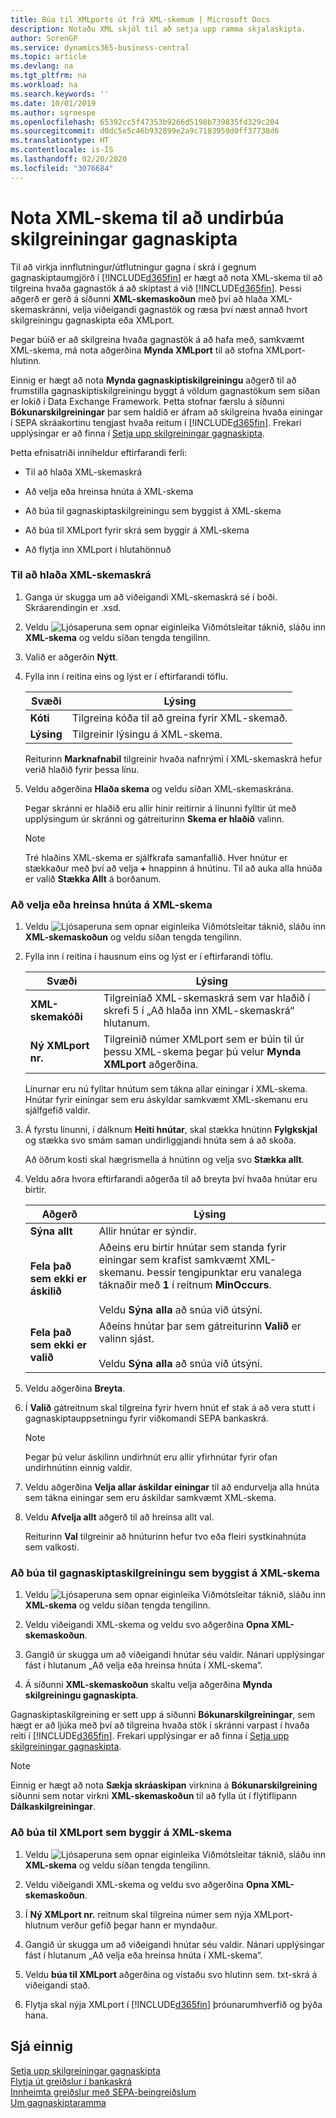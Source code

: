 ```yaml
---
title: Búa til XMLports út frá XML-skemum | Microsoft Docs
description: Notaðu XML skjöl til að setja upp ramma skjalaskipta.
author: SorenGP
ms.service: dynamics365-business-central
ms.topic: article
ms.devlang: na
ms.tgt_pltfrm: na
ms.workload: na
ms.search.keywords: ''
ms.date: 10/01/2019
ms.author: sgroespe
ms.openlocfilehash: 65392cc5f47353b9266d5198b739835fd329c204
ms.sourcegitcommit: d0dc5e5c46b932899e2a9c7183959d0ff37738d6
ms.translationtype: HT
ms.contentlocale: is-IS
ms.lasthandoff: 02/20/2020
ms.locfileid: "3076684"
---
```

# <a name="use-xml-schemas-to-prepare-data-exchange-definitions"></a>Nota XML-skema til að undirbúa skilgreiningar gagnaskipta
Til að virkja innflutningur/útflutningur gagna í skrá í gegnum gagnaskiptaumgjörð í [!INCLUDE[d365fin](includes/d365fin_md.md)] er hægt að nota XML-skema til að tilgreina hvaða gagnastök á að skiptast á við [!INCLUDE[d365fin](includes/d365fin_md.md)]. Þessi aðgerð er gerð á síðunni **XML-skemaskoðun** með því að hlaða XML-skemaskránni, velja viðeigandi gagnastök og ræsa því næst annað hvort skilgreiningu gagnaskipta eða XMLport.  

 Þegar búið er að skilgreina hvaða gagnastök á að hafa með, samkvæmt XML-skema, má nota aðgerðina **Mynda XMLport** til að stofna XMLport-hlutinn.  

 Einnig er hægt að nota **Mynda gagnaskiptiskilgreiningu** aðgerð til að frumstilla gagnaskiptiskilgreiningu byggt á völdum gagnastökum sem síðan er lokið í Data Exchange Framework. Þetta stofnar færslu á síðunni **Bókunarskilgreiningar** þar sem haldið er áfram að skilgreina hvaða einingar í SEPA skráakortinu tengjast hvaða reitum í [!INCLUDE[d365fin](includes/d365fin_md.md)]. Frekari upplýsingar er að finna í [Setja upp skilgreiningar gagnaskipta](across-how-to-set-up-data-exchange-definitions.md).  

 Þetta efnisatriði inniheldur eftirfarandi ferli:  

-   Til að hlaða XML-skemaskrá  

-   Að velja eða hreinsa hnúta á XML-skema  

-   Að búa til gagnaskiptaskilgreiningu sem byggist á XML-skema  

-   Að búa til XMLport fyrir skrá sem byggir á XML-skema  

-   Að flytja inn XMLport í hlutahönnuð  

### <a name="to-load-an-xml-schema-file"></a>Til að hlaða XML-skemaskrá  

1.  Ganga úr skugga um að viðeigandi XML-skemaskrá sé í boði. Skráarendingin er .xsd.  

2.  Veldu ![Ljósaperuna sem opnar eiginleika Viðmótsleitar](media/ui-search/search_small.png "Segðu mér hvað þú vilt gera") táknið, sláðu inn **XML-skema** og veldu síðan tengda tengilinn.  

3.  Valið er aðgerðin **Nýtt**.  

4.  Fylla inn í reitina eins og lýst er í eftirfarandi töflu.  

    |Svæði|Lýsing|  
    |---------------------------------|---------------------------------------|  
    |**Kóti**|Tilgreina kóða til að greina fyrir XML-skemað.|  
    |**Lýsing**|Tilgreinir lýsingu á XML-skema.|  

     Reiturinn **Marknafnabil** tilgreinir hvaða nafnrými í XML-skemaskrá hefur verið hlaðið fyrir þessa línu.  

5.  Veldu aðgerðina **Hlaða skema** og veldu síðan XML-skemaskrána.  

     Þegar skránni er hlaðið eru allir hinir reitirnir á línunni fylltir út með upplýsingum úr skránni og gátreiturinn **Skema er hlaðið** valinn.  

    > [!NOTE]  
    >  Tré hlaðins XML-skema er sjálfkrafa samanfallið. Hver hnútur er stækkaður með því að velja **+** hnappinn á hnútinu. Til að auka alla hnúða er valið **Stækka Allt** á borðanum.  

### <a name="to-select-or-clear-nodes-in-an-xml-schema"></a>Að velja eða hreinsa hnúta á XML-skema  

1.  Veldu ![Ljósaperuna sem opnar eiginleika Viðmótsleitar](media/ui-search/search_small.png "Segðu mér hvað þú vilt gera") táknið, sláðu inn **XML-skemaskoðun** og veldu síðan tengda tengilinn.  

2.  Fylla inn í reitina í hausnum eins og lýst er í eftirfarandi töflu.  

    |Svæði|Lýsing|  
    |---------------------------------|---------------------------------------|  
    |**XML-skemakóði**|Tilgreiniað XML-skemaskrá sem var hlaðið í skrefi 5 í „Að hlaða inn XML-skemaskrá“ hlutanum.|  
    |**Ný XMLport nr.**|Tilgreinið númer XMLport sem er búin til úr þessu XML-skema þegar þú velur **Mynda XMLport** aðgerðina.|  

     Línurnar eru nú fylltar hnútum sem tákna allar einingar í XML-skema. Hnútar fyrir einingar sem eru áskyldar samkvæmt XML-skemanu eru sjálfgefið valdir.  

3.  Á fyrstu línunni, í dálknum **Heiti hnútar**, skal stækka hnútinn **Fylgkskjal** og stækka svo smám saman undirliggjandi hnúta sem á að skoða.  

     Að öðrum kosti skal hægrismella á hnútinn og velja svo **Stækka allt**.  

4.  Veldu aðra hvora eftirfarandi aðgerða til að breyta því hvaða hnútar eru birtir.  

    |**Aðgerð**|Lýsing|  
    |----------------|---------------------------------------|  
    |**Sýna allt**|Allir hnútar er sýndir.|  
    |**Fela það sem ekki er áskilið**|Aðeins eru birtir hnútar sem standa fyrir einingar sem krafist samkvæmt XML-skemanu. Þessir tengipunktar eru vanalega táknaðir með **1** í reitnum **MinOccurs**.<br /><br /> Veldu **Sýna alla** að snúa við útsýni.|  
    |**Fela það sem ekki er valið**|Aðeins hnútar þar sem gátreiturinn **Valið** er valinn sjást.<br /><br /> Veldu **Sýna alla** að snúa við útsýni.|  

5.  Veldu aðgerðina **Breyta**.  

6.  Í **Valið** gátreitnum skal tilgreina fyrir hvern hnút ef stak á að vera stutt í gagnaskiptauppsetningu fyrir viðkomandi SEPA bankaskrá.  

    > [!NOTE]  
    >  Þegar þú velur áskilinn undirhnút eru allir yfirhnútar fyrir ofan undirhnútinn einnig valdir.  

7.  Veldu aðgerðina **Velja allar áskildar einingar** til að endurvelja alla hnúta sem tákna einingar sem eru áskildar samkvæmt XML-skema.  

8.  Veldu **Afvelja allt** aðgerð til að hreinsa allt val.  

     Reiturinn **Val** tilgreinir að hnúturinn hefur tvo eða fleiri systkinahnúta sem valkosti.  

### <a name="to-generate-a-data-exchange-definition-that-is-based-on-an-xml-schema"></a>Að búa til gagnaskiptaskilgreiningu sem byggist á XML-skema  

1.  Veldu ![Ljósaperuna sem opnar eiginleika Viðmótsleitar](media/ui-search/search_small.png "Segðu mér hvað þú vilt gera") táknið, sláðu inn **XML-skema** og veldu síðan tengda tengilinn.  

2.  Veldu viðeigandi XML-skema og veldu svo aðgerðina **Opna XML-skemaskoðun**.  

3.  Gangið úr skugga um að viðeigandi hnútar séu valdir. Nánari upplýsingar fást í hlutanum „Að velja eða hreinsa hnúta í XML-skema“.  

4.  Á síðunni **XML-skemaskoðun** skaltu velja aðgerðina **Mynda skilgreiningu gagnaskipta**.  

 Gagnaskiptaskilgreining er sett upp á síðunni **Bókunarskilgreiningar**, sem hægt er að ljúka með því að tilgreina hvaða stök í skránni varpast í hvaða reiti í [!INCLUDE[d365fin](includes/d365fin_md.md)]. Frekari upplýsingar er að finna í [Setja upp skilgreiningar gagnaskipta](across-how-to-set-up-data-exchange-definitions.md).  

> [!NOTE]  
>  Einnig er hægt að nota **Sækja skráaskipan** virknina á **Bókunarskilgreining** síðunni sem notar virkni **XML-skemaskoðun** til að fylla út í flýtiflipann **Dálkaskilgreiningar**.  

### <a name="to-generate-an-xmlport-that-is-based-on-an-xml-schema"></a>Að búa til XMLport sem byggir á XML-skema  

1.  Veldu ![Ljósaperuna sem opnar eiginleika Viðmótsleitar](media/ui-search/search_small.png "Segðu mér hvað þú vilt gera") táknið, sláðu inn **XML-skema** og veldu síðan tengda tengilinn.  

2.  Veldu viðeigandi XML-skema og veldu svo aðgerðina **Opna XML-skemaskoðun**.  

3.  Í **Ný XMLport nr.** reitnum skal tilgreina númer sem nýja XMLport-hlutnum verður gefið þegar hann er myndaður.  

4.  Gangið úr skugga um að viðeigandi hnútar séu valdir. Nánari upplýsingar fást í hlutanum „Að velja eða hreinsa hnúta í XML-skema“.  

5.  Veldu **búa til XMLport** aðgerðina og vistaðu svo hlutinn sem. txt-skrá á viðeigandi stað.  

6. Flytja skal nýja XMLport í [!INCLUDE[d365fin](includes/d365fin_md.md)] þróunarumhverfið og þýða hana.

## <a name="see-also"></a>Sjá einnig  
[Setja upp skilgreiningar gagnaskipta](across-how-to-set-up-data-exchange-definitions.md)   
[Flytja út greiðslur í bankaskrá](finance-make-payments-with-bank-data-conversion-service-or-sepa-credit-transfer.md#exporting-payments-to-a-bank-file)   
[Innheimta greiðslur með SEPA-beingreiðslum](finance-collect-payments-with-sepa-direct-debit.md)   
[Um gagnaskiptaramma](across-about-the-data-exchange-framework.md)
